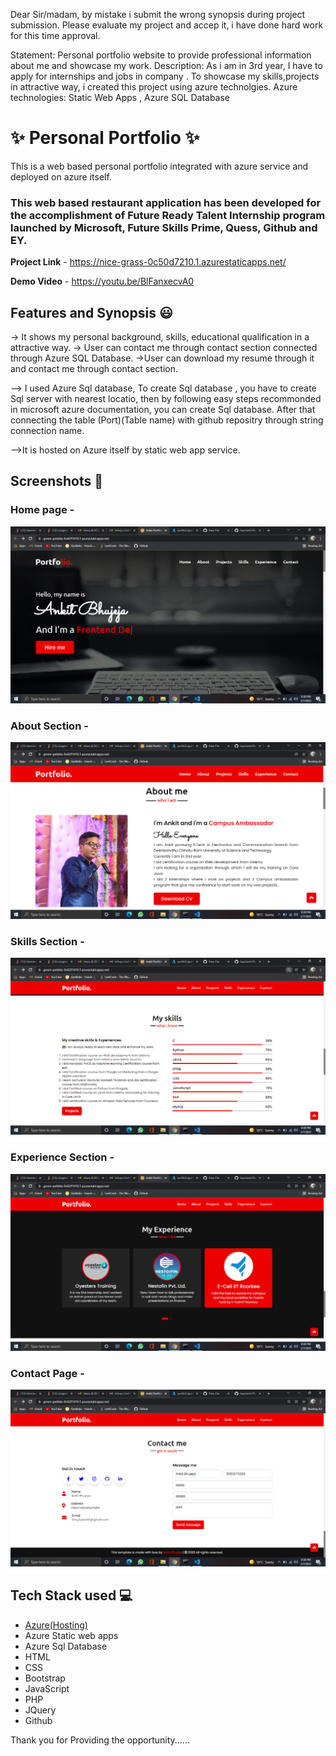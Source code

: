 Dear Sir/madam, by mistake i submit the wrong synopsis during project submission.
Please evaluate my project and accep it, i have done hard work for this time approval.

Statement: Personal portfolio website to provide professional information about me and showcase my work.
Description: As i am in 3rd year, I have to apply for internships and jobs in company . To showcase my skills,projects in attractive way, i created this project using azure technolgies.
Azure technologies: Static Web Apps , Azure SQL Database

# ✨ Personal Portfolio  ✨

This is a web based personal portfolio integrated with azure service and deployed on azure itself.

### This web based restaurant application has been developed for the accomplishment of Future Ready Talent Internship program launched by Microsoft, Future Skills Prime, Quess, Github and EY.


**Project Link** - https://nice-grass-0c50d7210.1.azurestaticapps.net/


**Demo Video** -  https://youtu.be/BlFanxecvA0

## Features and Synopsis 😃

-> It shows my personal background, skills, educational qualification in a attractive way.
-> User can contact me through contact section connected through Azure SQL Database.
->User can download my resume through it and contact me through contact section.


--> I used Azure Sql database, To create Sql database , you have to create Sql server with nearest locatio, then by following easy steps recommonded in microsoft azure documentation, you can create 
Sql database.
After that connecting the table (Port)(Table name) with github repositry through string connection name.

-->It is hosted on Azure itself by static web app service.

## Screenshots 📸
### Home page -   
![](images/Screenshot%20(26).png)
### About Section -
![](images/Screenshot%20(27).png)
### Skills Section -
![](images/Screenshot%20(28).png)
### Experience Section -
![](images/Screenshot%20(29).png)
### Contact Page -
![](images/Screenshot%20(30).png)

## Tech Stack used 💻

- [Azure(Hosting)](https://azure.microsoft.com/en-in/features/azure-portal/)
- Azure Static web apps 
- Azure Sql Database 
- HTML
- CSS
- Bootstrap
- JavaScript
- PHP
- JQuery
- Github


Thank you for Providing the opportunity......
